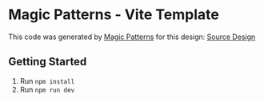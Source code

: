 # Magic Patterns - Vite Template

This code was generated by [Magic Patterns](https://magicpatterns.com) for this design: [Source Design](https://www.magicpatterns.com/c/otpncgavwphvmejhbxpmn9)

## Getting Started

1. Run `npm install`
2. Run `npm run dev`
